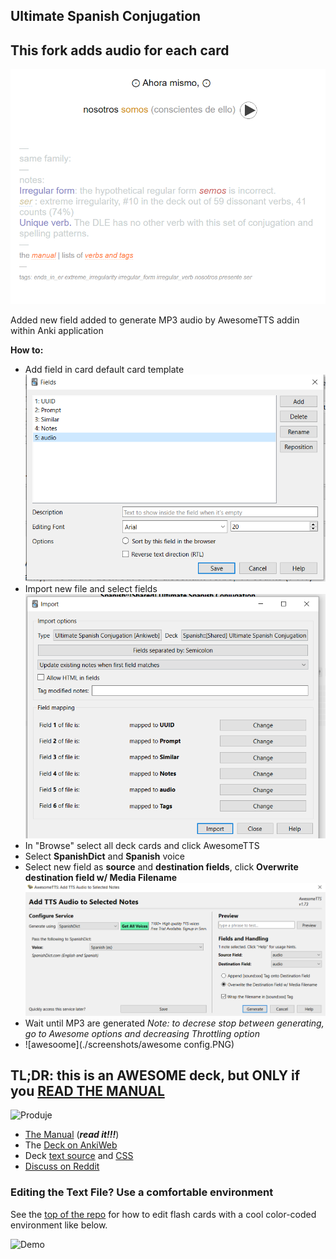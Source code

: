## Ultimate Spanish Conjugation

## This fork adds audio for each card
![Audio](./screenshots/card_wth_audio.PNG)

Added new field added to generate MP3 audio by AwesomeTTS addin within Anki application

<b>How to:</b>
* Add field in card default card template
![Fields](./screenshots/fields.PNG)
* Import new file and select fields
![Importt](./screenshots/import.PNG)
* In "Browse" select all deck cards and click AwesomeTTS
* Select <b>SpanishDict</b> and <b>Spanish</b> voice
* Select new field as <b>source</b> and <b>destination fields</b>, click <b>Overwrite destination field w/ Media Filename</b>
![awesoome](./screenshots/awesome.PNG)
* Wait until MP3 are generated
<i>Note: to decrese stop between generating, go to Awesome options and decreasing Throttling option</i>
* ![awesoome](./screenshots/awesome config.PNG)

## TL;DR: this is an AWESOME deck, but ONLY if you [READ THE MANUAL](http://www.asiteaboutnothing.net/w_ultimate_spanish_conjugation.html)

![Produje](https://github.com/boolbag/Anki-Goodies/blob/master/Decks/Spanish/screenshots/w_sp-produje-300-2.jpg)

- [The Manual](http://www.asiteaboutnothing.net/w_ultimate_spanish_conjugation.html) (**_read it!!!_**)
- The [Deck on AnkiWeb](https://ankiweb.net/shared/info/638411848)
- Deck [text source](https://github.com/boolbag/Anki-Goodies/blob/master/Decks/Spanish/source/Ultimate%20Spanish%20Conjugation%20%7B%7BCloze%7D%7D.4anki) and [CSS](https://github.com/boolbag/Anki-Goodies/blob/master/Decks/Spanish/source/styling.css)
- [Discuss on Reddit](https://www.reddit.com/r/Anki/)

### Editing the Text File? Use a comfortable environment

See the [top of the repo](https://github.com/boolbag/Anki-Goodies) for how to edit flash cards with a cool color-coded environment like below.

![Demo](https://github.com/boolbag/Anki-Goodies/blob/master/Creating%20Notes%20in%20Text%20Editor/Syntax%20Coloring%20Scheme%20for%20EditPad%20Pro/demo/screen-clip.jpg)

